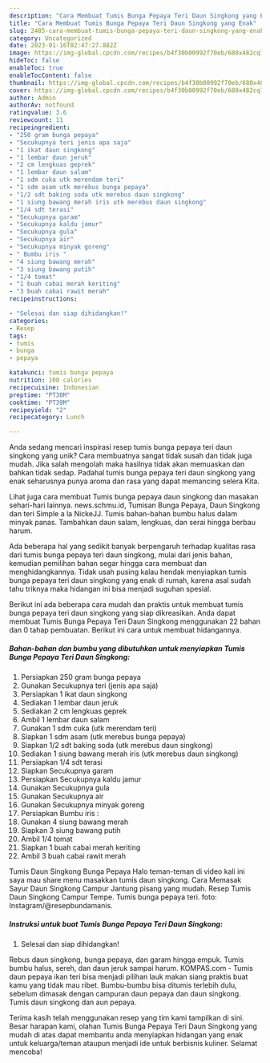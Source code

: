 ```yaml
---
description: "Cara Membuat Tumis Bunga Pepaya Teri Daun Singkong yang Enak"
title: "Cara Membuat Tumis Bunga Pepaya Teri Daun Singkong yang Enak"
slug: 2485-cara-membuat-tumis-bunga-pepaya-teri-daun-singkong-yang-enak
category: Uncategorized
date: 2023-01-16T02:47:27.882Z
image: https://img-global.cpcdn.com/recipes/b4f30b00992f70eb/680x482cq70/tumis-bunga-pepaya-teri-daun-singkong-foto-resep-utama.jpg
hideToc: false
enableToc: true
enableTocContent: false
thumbnail: https://img-global.cpcdn.com/recipes/b4f30b00992f70eb/680x482cq70/tumis-bunga-pepaya-teri-daun-singkong-foto-resep-utama.jpg
cover: https://img-global.cpcdn.com/recipes/b4f30b00992f70eb/680x482cq70/tumis-bunga-pepaya-teri-daun-singkong-foto-resep-utama.jpg
author: Admin
authorAv: notfound
ratingvalue: 3.6
reviewcount: 11
recipeingredient:
- "250 gram bunga pepaya"
- "Secukupnya teri jenis apa saja"
- "1 ikat daun singkong"
- "1 lembar daun jeruk"
- "2 cm lengkuas geprek"
- "1 lembar daun salam"
- "1 sdm cuka utk merendam teri"
- "1 sdm asam utk merebus bunga pepaya"
- "1/2 sdt baking soda utk merebus daun singkong"
- "1 siung bawang merah iris utk merebus daun singkong"
- "1/4 sdt terasi"
- "Secukupnya garam"
- "Secukupnya kaldu jamur"
- "Secukupnya gula"
- "Secukupnya air"
- "Secukupnya minyak goreng"
- " Bumbu iris "
- "4 siung bawang merah"
- "3 siung bawang putih"
- "1/4 tomat"
- "1 buah cabai merah keriting"
- "3 buah cabai rawit merah"
recipeinstructions:

- "Selesai dan siap dihidangkan!"
categories:
- Resep
tags:
- tumis
- bunga
- pepaya

katakunci: tumis bunga pepaya 
nutrition: 108 calories
recipecuisine: Indonesian
preptime: "PT30M"
cooktime: "PT39M"
recipeyield: "2"
recipecategory: Lunch

---
```





Anda sedang mencari inspirasi resep tumis bunga pepaya teri daun singkong yang unik? Cara membuatnya sangat tidak susah dan tidak juga mudah. Jika salah mengolah maka hasilnya tidak akan memuaskan dan bahkan tidak sedap. Padahal tumis bunga pepaya teri daun singkong yang enak seharusnya punya aroma dan rasa yang dapat memancing selera Kita.





Lihat juga cara membuat Tumis bunga pepaya daun singkong dan masakan sehari-hari lainnya. news.schmu.id, Tumisan Bunga Pepaya, Daun Singkong dan teri Simple a la NickeJJ. Tumis bahan-bahan bumbu halus dalam minyak panas. Tambahkan daun salam, lengkuas, dan serai hingga berbau harum.

Ada beberapa hal yang sedikit banyak berpengaruh terhadap kualitas rasa dari tumis bunga pepaya teri daun singkong, mulai dari jenis bahan, kemudian pemilihan bahan segar hingga cara membuat dan menghidangkannya. Tidak usah pusing kalau hendak menyiapkan tumis bunga pepaya teri daun singkong yang enak di rumah, karena asal sudah tahu triknya maka hidangan ini bisa menjadi suguhan spesial.






Berikut ini ada beberapa cara mudah dan praktis untuk membuat tumis bunga pepaya teri daun singkong yang siap dikreasikan. Anda dapat membuat Tumis Bunga Pepaya Teri Daun Singkong menggunakan 22 bahan dan 0 tahap pembuatan. Berikut ini cara untuk membuat hidangannya.

<!--inarticleads1-->

##### Bahan-bahan dan bumbu yang dibutuhkan untuk menyiapkan Tumis Bunga Pepaya Teri Daun Singkong:

1. Persiapkan 250 gram bunga pepaya
1. Gunakan Secukupnya teri (jenis apa saja)
1. Persiapkan 1 ikat daun singkong
1. Sediakan 1 lembar daun jeruk
1. Sediakan 2 cm lengkuas geprek
1. Ambil 1 lembar daun salam
1. Gunakan 1 sdm cuka (utk merendam teri)
1. Siapkan 1 sdm asam (utk merebus bunga pepaya)
1. Siapkan 1/2 sdt baking soda (utk merebus daun singkong)
1. Sediakan 1 siung bawang merah iris (utk merebus daun singkong)
1. Persiapkan 1/4 sdt terasi
1. Siapkan Secukupnya garam
1. Persiapkan Secukupnya kaldu jamur
1. Gunakan Secukupnya gula
1. Gunakan Secukupnya air
1. Gunakan Secukupnya minyak goreng
1. Persiapkan  Bumbu iris :
1. Gunakan 4 siung bawang merah
1. Siapkan 3 siung bawang putih
1. Ambil 1/4 tomat
1. Siapkan 1 buah cabai merah keriting
1. Ambil 3 buah cabai rawit merah


Tumis Daun Singkong Bunga Pepaya Halo teman-teman di video kali ini saya mau share menu masakkan tumis daun singkong. Cara Memasak Sayur Daun Singkong Campur Jantung pisang yang mudah. Resep Tumis Daun Singkong Campur Tempe. Tumis bunga pepaya teri. foto: Instagram/@resepbundamanis. 

<!--inarticleads2-->

##### Instruksi untuk buat Tumis Bunga Pepaya Teri Daun Singkong:


1. Selesai dan siap dihidangkan!

Rebus daun singkong, bunga pepaya, dan garam hingga empuk. Tumis bumbu halus, sereh, dan daun jeruk sampai harum. KOMPAS.com - Tumis daun pepaya ikan teri bisa menjadi pilihan lauk makan siang praktis buat kamu yang tidak mau ribet. Bumbu-bumbu bisa ditumis terlebih dulu, sebelum dimasak dengan campuran daun pepaya dan daun singkong. Tumis daun singkong dan aun pepaya. 

Terima kasih telah menggunakan resep yang tim kami tampilkan di sini. Besar harapan kami, olahan Tumis Bunga Pepaya Teri Daun Singkong yang mudah di atas dapat membantu anda menyiapkan hidangan yang enak untuk keluarga/teman ataupun menjadi ide untuk berbisnis kuliner. Selamat mencoba!
